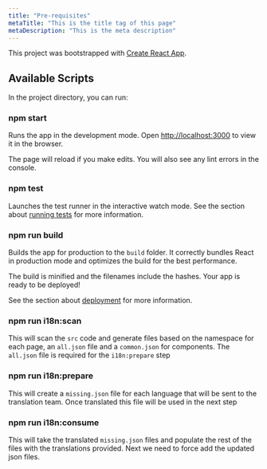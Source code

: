 ```yaml
---
title: "Pre-requisites"
metaTitle: "This is the title tag of this page"
metaDescription: "This is the meta description"
---
```


This project was bootstrapped with [Create React App](https://github.com/facebook/create-react-app).

## Available Scripts

In the project directory, you can run:

### npm start

Runs the app in the development mode.
Open [http://localhost:3000](http://localhost:3000) to view it in the browser.

The page will reload if you make edits.
You will also see any lint errors in the console.

### npm test

Launches the test runner in the interactive watch mode.
See the section about [running tests](https://facebook.github.io/create-react-app/docs/running-tests) for more information.

### npm run build

Builds the app for production to the `build` folder.
It correctly bundles React in production mode and optimizes the build for the best performance.

The build is minified and the filenames include the hashes.
Your app is ready to be deployed!

See the section about [deployment](https://facebook.github.io/create-react-app/docs/deployment) for more information.

### npm run i18n:scan

This will scan the `src` code and generate files based on the namespace for each page,
an `all.json` file and a `common.json` for components.
The `all.json` file is required for the `i18n:prepare` step

### npm run i18n:prepare

This will create a `missing.json` file for each language that will be sent to the translation team.
Once translated this file will be used in the next step

### npm run i18n:consume

This will take the translated `missing.json` files and populate the rest of the files with the translations provided.
Next we need to force add the updated json files.
